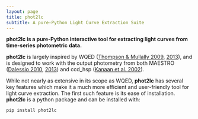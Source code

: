 ```yaml
---
layout: page
title: phot2lc
subtitle: A pure-Python Light Curve Extraction Suite
---
```


**phot2lc is a pure-Python interactive tool for extracting light curves from time-series photometric data.** 

**phot2lc** is largely inspired by WQED ([Thompson & Mullally 2009](https://ui.adsabs.harvard.edu/abs/2009JPhCS.172a2081T/abstract), [2013](https://ui.adsabs.harvard.edu/abs/2013ascl.soft04004T/abstract)), and is designed to work with the output photometry from both MAESTRO ([Dalessio 2010](https://ui.adsabs.harvard.edu/abs/2010AAS...21545209D/abstract), [2013](https://ui.adsabs.harvard.edu/abs/2013PhDT.......170D/abstract)) and ccd_hsp ([Kanaan et al. 2002](https://ui.adsabs.harvard.edu/abs/2002A%26A...389..896K/abstract)).

While not nearly as extensive in its scope as WQED, **phot2lc** has several key features which make it a much more efficient and user-friendly tool for light curve extraction. The first such feature is its ease of installation. **phot2lc** is a python package and can be installed with:

    pip install phot2lc


